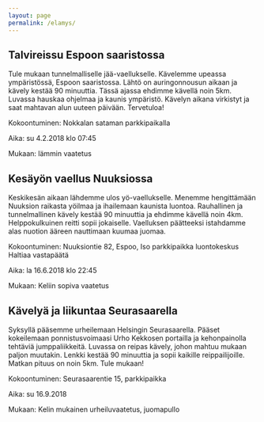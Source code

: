 ```yaml
---
layout: page
permalink: /elamys/
---
```






## Talvireissu Espoon saaristossa

Tule mukaan tunnelmalliselle jää-vaellukselle. Kävelemme upeassa ympäristössä, Espoon saaristossa. 
Lähtö on auringonnousun aikaan ja kävely kestää 90 minuuttia. Tässä ajassa ehdimme kävellä noin 5km. 
Luvassa hauskaa ohjelmaa ja kaunis ympäristö. Kävelyn aikana virkistyt ja saat mahtavan alun uuteen päivään. 
Tervetuloa!

Kokoontuminen: 	Nokkalan sataman parkkipaikalla

Aika: 		su 4.2.2018 klo 07:45

Mukaan: 		lämmin vaatetus


## Kesäyön vaellus Nuuksiossa

Keskikesän aikaan lähdemme ulos yö-vaellukselle. Menemme hengittämään Nuuksion raikasta yöilmaa ja ihailemaan kaunista luontoa.
Rauhallinen ja tunnelmallinen kävely kestää 90 minuuttia ja ehdimme kävellä noin 4km. Helppokulkuinen reitti sopii jokaiselle.
Vaelluksen päätteeksi istahdamme alas nuotion ääreen nauttimaan kuumaa juomaa. 

Kokoontuminen:	Nuuksiontie 82, Espoo, Iso parkkipaikka luontokeskus Haltiaa vastapäätä

Aika: 		la 16.6.2018 klo 22:45

Mukaan:		Keliin sopiva vaatetus




## Kävelyä ja liikuntaa Seurasaarella

Syksyllä pääsemme urheilemaan Helsingin Seurasaarella. Pääset kokeilemaan ponnistusvoimaasi Urho Kekkosen portailla ja 
kehonpainolla tehtäviä jumppaliikkeitä. Luvassa on reipas kävely, johon mahtuu mukaan paljon muutakin. 
Lenkki kestää 90 minuuttia ja sopii kaikille reippailijoille. Matkan pituus on noin 5km. Tule mukaan!

Kokoontuminen:	Seurasaarentie 15, parkkipaikka

Aika:		su 16.9.2018

Mukaan:		Kelin mukainen urheiluvaatetus, juomapullo
